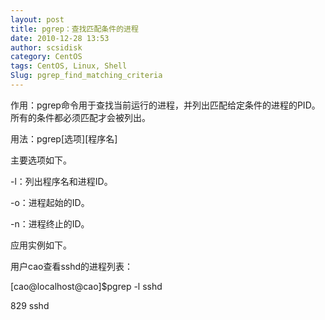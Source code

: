 ```yaml
---
layout: post
title: pgrep：查找匹配条件的进程
date: 2010-12-28 13:53
author: scsidisk
category: CentOS
tags: CentOS, Linux, Shell
Slug: pgrep_find_matching_criteria
---
```


作用：pgrep命令用于查找当前运行的进程，并列出匹配给定条件的进程的PID。所有的条件都必须匹配才会被列出。

用法：pgrep[选项][程序名]

主要选项如下。

-l：列出程序名和进程ID。

-o：进程起始的ID。

-n：进程终止的ID。

应用实例如下。

用户cao查看sshd的进程列表：

[cao@localhost@cao]\$pgrep -l sshd

829 sshd
